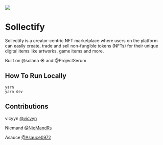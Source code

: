 ![](https://media.giphy.com/media/tYy1TrPw9FfRJDD0Vm/giphy.gif)

# Sollectify
Sollectify is a creator-centric NFT marketplace where users on the platform can easily create, trade and sell non-fungible tokens (NFTs) for their unique digital items like artworks, game items and more.

Built on @solana ☀️ and @ProjectSerum


## How To Run Locally
```
yarn
yarn dev
```


## Contributions

vicyyn [@vicyyn](https://twitter.com/vicyyn)

Niemand [@NieMandRs](https://twitter.com/NieMandRs)

Asauce [@Asauce0972](https://twitter.com/asauce0972)

